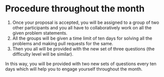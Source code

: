 # Procedure throughout the month
1. Once your proposal is accepted, you will be assigned to a group of two other participants and you all have to collaboratively work on all the given problem statements.
2. All the groups will be given a time limit of ten days for solving all the problems and making pull requests for the same.
3. Then you all will be provided with the new set of three questions (the difficulty level will be similar). 

 In this way, you will be provided with two new sets of questions every ten days which will help you to engage yourself throughout the month. 
